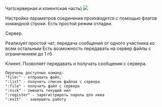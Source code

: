 Чат(серверная и клиентская часть)
<a href="https://goreportcard.com/badge/github.com/ruslanBik4/chat"> <img src="https://goreportcard.com/badge/github.com/ruslanBik4/chat" /> </a>

 Настройка параметров соединения проихводится с помощью флагов командной строки.
 Есть простой режим отладки.

Сервер.

 Реализует простой чат, передача сообщения от одного участника ко всем остальным
 Есть возможность передавать на сервер файлы с ограничением до 1 гб

Клиент.
  Позволяет передавать и получать сообщения с сервера.

	Перечень доступных команд:
	"file:" - отправить файл,
	":list" - получить список файлов с сервера
	":file" - получить файл с сервера
	":nick" - сменить текущий нил
	":register" - зарегистрироть пароль для ника
	":exit"  - завершить работу